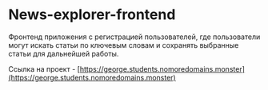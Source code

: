 # News-explorer-frontend

Фронтенд приложения с регистрацией пользователей, где пользователи могут искать статьи по ключевым словам и сохранять выбранные статьи для дальнейшей работы.

Ссылка на проект - [https://george.students.nomoredomains.monster](https://george.students.nomoredomains.monster)